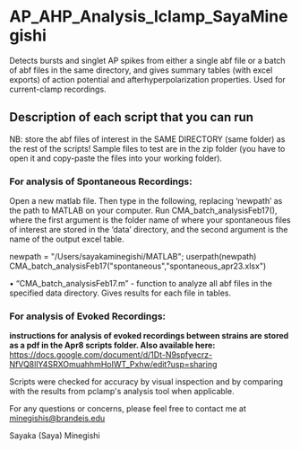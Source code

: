 # AP_AHP_Analysis_Iclamp_SayaMinegishi
Detects bursts and singlet AP spikes from either a single abf file or a batch of abf files in the same directory, and gives summary tables (with excel exports) of action potential and afterhyperpolarization properties. Used for current-clamp recordings.

## Description of each script that you can run

 NB: store the abf files of interest in the SAME DIRECTORY (same folder) as the rest of the scripts! Sample files to test are in the zip folder (you have to open it and copy-paste the files into your working folder).

### For analysis of Spontaneous Recordings:
Open a new matlab file. Then type in the following, replacing ‘newpath’ as the path to MATLAB on your computer. Run CMA_batch_analysisFeb17(), where the first argument is the folder name of where your spontaneous files of interest are stored in the ‘data’ directory, and the second argument is the name of the output excel table.


newpath = "/Users/sayakaminegishi/MATLAB";
userpath(newpath)
CMA_batch_analysisFeb17("spontaneous","spontaneous_apr23.xlsx")


• “CMA_batch_analysisFeb17.m” - function to analyze all abf files in the specified data directory. Gives results for each file in tables.

### For analysis of Evoked Recordings:

**instructions for analysis of evoked recordings between strains are stored as a pdf in the Apr8 scripts folder. Also available here:** https://docs.google.com/document/d/1Dt-N9spfyecrz-NfVQ8llY4SRXOmuahhmHoIWT_Pxhw/edit?usp=sharing 

Scripts were checked for accuracy by visual inspection and by comparing with the results from pclamp's analysis tool when applicable. 

For any questions or concerns, please feel free to contact me at minegishis@brandeis.edu



Sayaka (Saya) Minegishi
